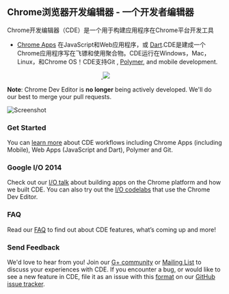 ## Chrome浏览器开发编辑器 - 一个开发者编辑器
Chrome开发编辑器（CDE）是一个用于构建应用程序在Chrome平台开发工具
 - [Chrome Apps](https://developer.chrome.com/apps/about_apps) 在JavaScript和Web应用程序，或
 [Dart](https://www.dartlang.org/).CDE是建成一个Chrome应用程序写在飞镖和使用聚合物。CDE运行在Windows，Mac，Linux，和Chrome OS！CDE支持Git
, [Polymer](http://www.polymer-project.org/), and mobile development.

<a href="#">
<img src="https://raw.githubusercontent.com/dart-lang/spark/master/doc/1px.png" width="220" height="0">
</a>
<a target="_blank" href="https://chrome.google.com/webstore/detail/spark/pnoffddplpippgcfjdhbmhkofpnaalpg">
<img src="https://raw.githubusercontent.com/dart-lang/spark/master/doc/install-button.png">
</a>

**Note**: Chrome Dev Editor is **no longer** being actively developed. We'll do our best to merge your pull requests.

![Screenshot](https://raw.githubusercontent.com/dart-lang/spark/master/doc/screenshot1.png)

### Get Started

You can [learn more](doc/GettingStarted.md) about CDE workflows including Chrome Apps (including Mobile), Web Apps (JavaScript and Dart), Polymer and Git.

### Google I/O 2014

Check out our [I/O talk](https://www.youtube.com/watch?v=NNLnTz6yIc4) about building apps on the Chrome platform and how we built CDE. You can also try out the [I/O codelabs](http://io2014codelabs.appspot.com/static/index.html) that use the Chrome Dev Editor.

### FAQ

Read our [FAQ](doc/FAQ.md) to find out about CDE features, what’s coming up and more! 

### Send Feedback

We'd love to hear from you! Join our [G+ community](http://bit.ly/cdeusers) or [Mailing List](https://groups.google.com/a/chromium.org/forum/?hl=en#!forum/chromium-cde) to discuss your experiences with CDE. If you encounter a bug, or would like to see a new feature in CDE, file it as an issue with this [format](https://github.com/dart-lang/chromedeveditor/wiki/Reporting-a-problem) on our [GitHub issue tracker](https://github.com/dart-lang/spark/issues/new).

